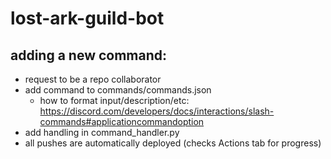 # lost-ark-guild-bot


## adding a new command:
- request to be a repo collaborator
- add command to commands/commands.json
    - how to format input/description/etc: https://discord.com/developers/docs/interactions/slash-commands#applicationcommandoption
- add handling in command_handler.py
- all pushes are automatically deployed (checks Actions tab for progress)
